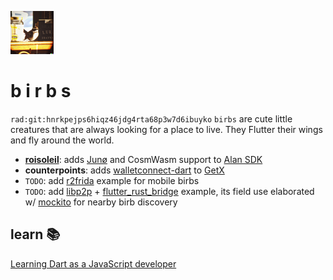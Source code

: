 ![smol](small_birb.png)

# b i r b s
`rad:git:hnrkpejps6hiqz46jdg4rta68p3w7d6ibuyko`
`birbs` are cute little creatures that are always looking for a place to live. They Flutter their wings and fly around the world.

- **[roisoleil](https://github.com/bmorphism/wasmbirbs/blob/main/roisoleil/bin/roisoleil.dart#L21)**: adds [Junø](https://docs.junonetwork.io/juno/readme) and CosmWasm support to [Alan SDK](https://alan-sdk.github.io/alan.dart/)
- **counterpoints**: adds [walletconnect-dart](https://pub.dev/packages/walletconnect_dart) to [GetX](https://pub.dev/packages/get)
- `TODO`: add [r2frida](https://github.com/nowsecure/r2frida) example for mobile birbs
- `TODO`: add [libp2p](https://docs.rs/libp2p/latest/libp2p/swarm/index.html) + [flutter_rust_bridge](https://github.com/fzyzcjy/flutter_rust_bridge/blob/6b18afaa5f2a7303544b3e51ff738f1c6f0d2655/book/src/contributing/architecture.md#user-content-fnref-1-2-e19c48f74dd148f1e563271f80801252) example, its field use elaborated w/ [mockito](https://pub.dev/packages/mockito) for nearby birb discovery

## learn 📚
[Learning Dart as a JavaScript developer](https://dart.dev/guides/language/coming-from/js-to-dart)